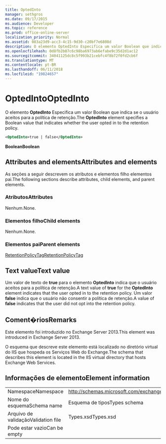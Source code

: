 ```yaml
---
title: OptedInto
manager: sethgros
ms.date: 09/17/2015
ms.audience: Developer
ms.topic: reference
ms.prod: office-online-server
localization_priority: Normal
ms.assetid: 083a23d9-acc3-4c15-9d30-c20bf7e6808d
description: O elemento OptedInto Especifica um valor Boolean que indica se o usuário aceitos para a política de retenção.
ms.openlocfilehash: 0d8fb2b07c6c98ba6973ab6efabe9c35d2d1ac12
ms.sourcegitcommit: 34041125dc8c5f993b21cebfc4f8b72f0fd2cb6f
ms.translationtype: MT
ms.contentlocale: pt-BR
ms.lasthandoff: 06/11/2018
ms.locfileid: "19824657"
---
```

# <a name="optedinto"></a><span data-ttu-id="1dd53-103">OptedInto</span><span class="sxs-lookup"><span data-stu-id="1dd53-103">OptedInto</span></span>

<span data-ttu-id="1dd53-104">O elemento **OptedInto** Especifica um valor Boolean que indica se o usuário aceitos para a política de retenção.</span><span class="sxs-lookup"><span data-stu-id="1dd53-104">The **OptedInto** element specifies a Boolean value that indicates whether the user opted in to the retention policy.</span></span> 
  
```XML
<OptedInto>true | false</OptedInto>
```

 <span data-ttu-id="1dd53-105">**Boolean**</span><span class="sxs-lookup"><span data-stu-id="1dd53-105">**Boolean**</span></span>
## <a name="attributes-and-elements"></a><span data-ttu-id="1dd53-106">Attributes and elements</span><span class="sxs-lookup"><span data-stu-id="1dd53-106">Attributes and elements</span></span>

<span data-ttu-id="1dd53-107">As seções a seguir descrevem os atributos e elementos filho elementos pai.</span><span class="sxs-lookup"><span data-stu-id="1dd53-107">The following sections describe attributes, child elements, and parent elements.</span></span>
  
### <a name="attributes"></a><span data-ttu-id="1dd53-108">Atributos</span><span class="sxs-lookup"><span data-stu-id="1dd53-108">Attributes</span></span>

<span data-ttu-id="1dd53-109">Nenhum.</span><span class="sxs-lookup"><span data-stu-id="1dd53-109">None.</span></span>
  
### <a name="child-elements"></a><span data-ttu-id="1dd53-110">Elementos filho</span><span class="sxs-lookup"><span data-stu-id="1dd53-110">Child elements</span></span>

<span data-ttu-id="1dd53-111">Nenhum.</span><span class="sxs-lookup"><span data-stu-id="1dd53-111">None.</span></span>
  
### <a name="parent-elements"></a><span data-ttu-id="1dd53-112">Elementos pai</span><span class="sxs-lookup"><span data-stu-id="1dd53-112">Parent elements</span></span>

[<span data-ttu-id="1dd53-113">RetentionPolicyTag</span><span class="sxs-lookup"><span data-stu-id="1dd53-113">RetentionPolicyTag</span></span>](retentionpolicytag.md)
  
## <a name="text-value"></a><span data-ttu-id="1dd53-114">Text value</span><span class="sxs-lookup"><span data-stu-id="1dd53-114">Text value</span></span>

<span data-ttu-id="1dd53-115">Um valor de texto de **true** para o elemento **OptedInto** indica que o usuário aceitos para a política de retenção.</span><span class="sxs-lookup"><span data-stu-id="1dd53-115">A text value of **true** for the **OptedInto** element indicates that the user opted in to the retention policy.</span></span> <span data-ttu-id="1dd53-116">Um valor **false** indica que o usuário não consentir a política de retenção.</span><span class="sxs-lookup"><span data-stu-id="1dd53-116">A value of **false** indicates that the user did not opt into the retention policy.</span></span> 
  
## <a name="remarks"></a><span data-ttu-id="1dd53-117">Coment�rios</span><span class="sxs-lookup"><span data-stu-id="1dd53-117">Remarks</span></span>

<span data-ttu-id="1dd53-118">Este elemento foi introduzido no Exchange Server 2013.</span><span class="sxs-lookup"><span data-stu-id="1dd53-118">This element was introduced in Exchange Server 2013.</span></span>
  
<span data-ttu-id="1dd53-119">O esquema que descreve este elemento está localizado no diretório virtual do IIS que hospeda os Serviços Web do Exchange.</span><span class="sxs-lookup"><span data-stu-id="1dd53-119">The schema that describes this element is located in the IIS virtual directory that hosts Exchange Web Services.</span></span>
  
## <a name="element-information"></a><span data-ttu-id="1dd53-120">Informações de elemento</span><span class="sxs-lookup"><span data-stu-id="1dd53-120">Element information</span></span>

|||
|:-----|:-----|
|<span data-ttu-id="1dd53-121">Namespace</span><span class="sxs-lookup"><span data-stu-id="1dd53-121">Namespace</span></span>  <br/> |http://schemas.microsoft.com/exchange/services/2006/types  <br/> |
|<span data-ttu-id="1dd53-122">Nome do esquema</span><span class="sxs-lookup"><span data-stu-id="1dd53-122">Schema name</span></span>  <br/> |<span data-ttu-id="1dd53-123">Esquema de tipos</span><span class="sxs-lookup"><span data-stu-id="1dd53-123">Types schema</span></span>  <br/> |
|<span data-ttu-id="1dd53-124">Arquivo de validação</span><span class="sxs-lookup"><span data-stu-id="1dd53-124">Validation file</span></span>  <br/> |<span data-ttu-id="1dd53-125">Types.xsd</span><span class="sxs-lookup"><span data-stu-id="1dd53-125">Types.xsd</span></span>  <br/> |
|<span data-ttu-id="1dd53-126">Pode estar vazio</span><span class="sxs-lookup"><span data-stu-id="1dd53-126">Can be empty</span></span>  <br/> ||
   

